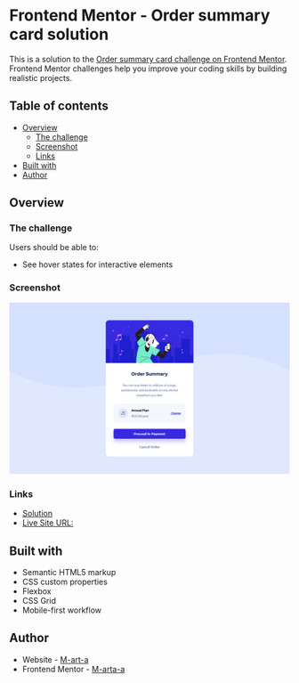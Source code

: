 # Frontend Mentor - Order summary card solution

This is a solution to the [Order summary card challenge on Frontend Mentor](https://www.frontendmentor.io/challenges/order-summary-component-QlPmajDUj). Frontend Mentor challenges help you improve your coding skills by building realistic projects.

## Table of contents

- [Overview](#overview)
  - [The challenge](#the-challenge)
  - [Screenshot](#screenshot)
  - [Links](#links)
- [Built with](#built-with)
- [Author](#author)

## Overview

### The challenge

Users should be able to:

- See hover states for interactive elements

### Screenshot

![](./mojscreen.png)

### Links

- [Solution](https://www.frontendmentor.io/solutions/order-summary-component-LOUjwMaUoP)
- [Live Site URL:](https://spiffy-pika-0055d2.netlify.app)

## Built with

- Semantic HTML5 markup
- CSS custom properties
- Flexbox
- CSS Grid
- Mobile-first workflow

## Author

- Website - [M-art-a](https://github.com/M-art-a)
- Frontend Mentor - [M-arta-a](https://www.frontendmentor.io/profile/M-art-a)
